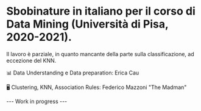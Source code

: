 <h1>Sbobinature in italiano per il corso di Data Mining (Università di Pisa, 2020-2021).</h1>

Il lavoro è parziale, in quanto mancante della parte sulla classificazione, ad eccezione del KNN.



📊 Data Understanding e Data preparation: Erica Cau

🖥 Clustering, KNN, Association Rules: Federico Mazzoni "The Madman"

--- Work in progress ---
